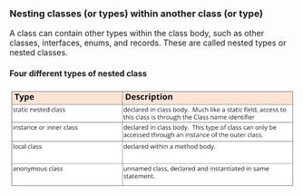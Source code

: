 ### Nesting classes (or types) within another class (or type)

A class can contain other types within the class body, such as other classes, interfaces, enums, and records. These are called nested types or nested classes.

#### Four different types of nested class
![img.png](img.png)



